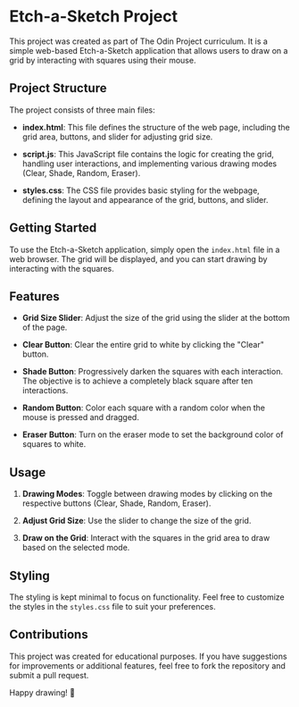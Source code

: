 # Etch-a-Sketch Project

This project was created as part of The Odin Project curriculum. It is a simple web-based Etch-a-Sketch application that allows users to draw on a grid by interacting with squares using their mouse.

## Project Structure

The project consists of three main files:

- **index.html**: This file defines the structure of the web page, including the grid area, buttons, and slider for adjusting grid size.

- **script.js**: This JavaScript file contains the logic for creating the grid, handling user interactions, and implementing various drawing modes (Clear, Shade, Random, Eraser).

- **styles.css**: The CSS file provides basic styling for the webpage, defining the layout and appearance of the grid, buttons, and slider.

## Getting Started

To use the Etch-a-Sketch application, simply open the `index.html` file in a web browser. The grid will be displayed, and you can start drawing by interacting with the squares.

## Features

- **Grid Size Slider**: Adjust the size of the grid using the slider at the bottom of the page.
  
- **Clear Button**: Clear the entire grid to white by clicking the "Clear" button.

- **Shade Button**: Progressively darken the squares with each interaction. The objective is to achieve a completely black square after ten interactions.

- **Random Button**: Color each square with a random color when the mouse is pressed and dragged.

- **Eraser Button**: Turn on the eraser mode to set the background color of squares to white.

## Usage

1. **Drawing Modes**: Toggle between drawing modes by clicking on the respective buttons (Clear, Shade, Random, Eraser).

2. **Adjust Grid Size**: Use the slider to change the size of the grid.

3. **Draw on the Grid**: Interact with the squares in the grid area to draw based on the selected mode.

## Styling

The styling is kept minimal to focus on functionality. Feel free to customize the styles in the `styles.css` file to suit your preferences.

## Contributions

This project was created for educational purposes. If you have suggestions for improvements or additional features, feel free to fork the repository and submit a pull request.

Happy drawing! 🎨
